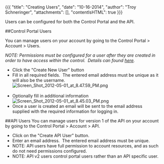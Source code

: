 {{{
  "title": "Creating Users",
  "date": "10-16-2014",
  "author": "Troy Schneringer",
  "attachments": [],
  "contentIsHTML": true
}}}

<p>Users can be configured for both the Control Portal and the API.</p>

##Control Portal Users

<p>You can manage users on your account by going to the Control Portal &gt; Account &gt; Users. &nbsp;</p>
<p><em>NOTE: Permissions must be configured for a user after they are created in order to have access within the control. &nbsp;Details can found&nbsp;<a href="http://help.tier3.com/entries/21377203-user-permissions">here</a>.</em>
</p>
<ul>
  <li>Click the "Create New User" button</li>
  <li>Fill in all required fields. &nbsp;The entered email address must be unique as it will also be the username. &nbsp;
    <br /><img src="https://t3n.zendesk.com/attachments/token/pkwdvq5q7lwkcv1/?name=Screen_Shot_2012-05-01_at_8.47.59_PM.png" alt="Screen_Shot_2012-05-01_at_8.47.59_PM.png" />
    <br />
    <br />
  </li>
  <li>Optionally fill in additional information
    <br /><img src="https://t3n.zendesk.com/attachments/token/iaik1uppn48ycdj/?name=Screen_Shot_2012-05-01_at_8.45.03_PM.png" alt="Screen_Shot_2012-05-01_at_8.45.03_PM.png" />&nbsp;</li>
  <li>Once a user is created an email will be sent to the email address supplied with the required information for logging in.</li>
</ul>

##API Users
You can manage users for version 1 of the API on your account by going to the Control Portal &gt; Account &gt; API.

* Click on the "Create API User" button.
* Enter an email address. &nbsp;The entered email address must be unique.
* NOTE: API users have full permission to account resources, and as such do not need permissions configured.
* NOTE: API v2 users control portal users rather than an API specific user.